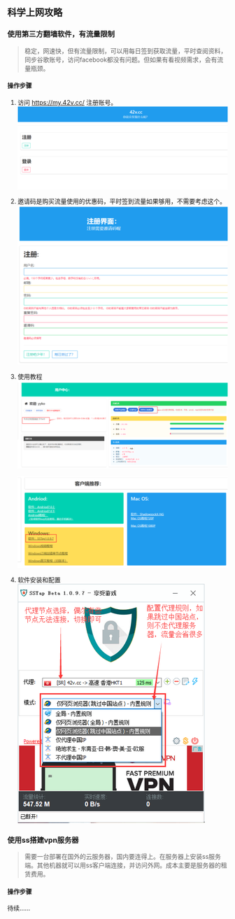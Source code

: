 ## 科学上网攻略
###  使用第三方翻墙软件，有流量限制
> 稳定，网速快，但有流量限制，可以用每日签到获取流量，平时查阅资料，同步谷歌账号，访问facebook都没有问题。但如果有看视频需求，会有流量瓶颈。

#### 操作步骤

1. 访问 https://my.42v.cc/ 注册账号。
   ![](账号.png)

2.  邀请码是购买流量使用的优惠码，平时签到流量如果够用，不需要考虑这个。
   ![](账户注册.png)

3. 使用教程
   ![](使用教程.png)
   
   ![](使用教程2.png)

4. 软件安装和配置
   ![](软件配置1.png)

###  使用ss搭建vpn服务器
> 需要一台部署在国外的云服务器，国内要连得上。在服务器上安装ss服务端。其他机器就可以用ss客户端连接，并访问外网。成本主要是服务器的租赁费用。
#### 操作步骤
待续……



